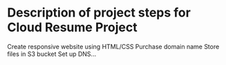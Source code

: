 # Description of project steps for Cloud Resume Project

Create responsive website using HTML/CSS
Purchase domain name
Store files in S3 bucket
Set up DNS...